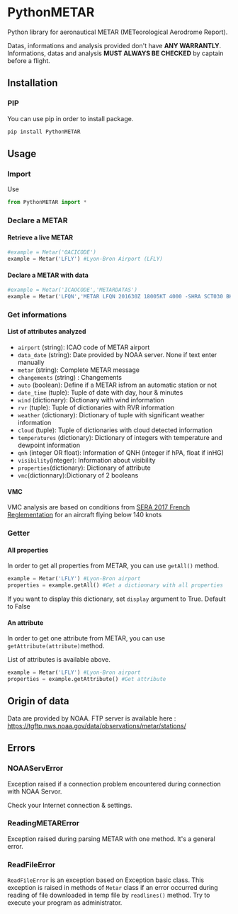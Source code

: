 # PythonMETAR
Python library for aeronautical METAR (METeorological Aerodrome Report). 

Datas, informations and analysis provided don't have **ANY WARRANTLY**. Informations, datas and analysis **MUST ALWAYS  BE CHECKED** by captain before a flight.

## Installation

### PIP

You can use pip in order to install package.

```python
pip install PythonMETAR
```

## Usage

### Import

Use 

```python
from PythonMETAR import *
```

### Declare a METAR

#### Retrieve a live METAR

```python
#example = Metar('OACICODE')
example = Metar('LFLY') #Lyon-Bron Airport (LFLY)
```

#### Declare a METAR with data

```python
#example = Metar('ICAOCODE','METARDATAS')
example = Metar('LFQN','METAR LFQN 201630Z 18005KT 4000 -SHRA SCT030 BKN050 18/12 Q1014 NOSIG=') #Saint-Omer Airfield (LFLY)
```

### Get informations

#### List of attributes analyzed

- `airport` (string): ICAO code of METAR airport
- `data_date` (string): Date provided by NOAA server. None if text enter manually
- `metar` (string): Complete METAR message
- `changements` (string) : Changements
- `auto` (boolean): Define if a METAR isfrom an automatic station or not
- `date_time` (tuple): Tuple of date with day, hour & minutes
- `wind` (dictionary): Dictionary with wind information
- `rvr` (tuple): Tuple of dictionaries with RVR information
- `weather` (dictionary): Dictionary of tuple with significant weather information
- `cloud` (tuple): Tuple of dictionaries with cloud detected information
- `temperatures` (dictionary): Dictionary of integers with temperature and dewpoint information
- `qnh` (integer OR float): Information of QNH (integer if hPA, float if inHG)
- `visibility`(integer): Information about visibility
- `properties`(dictionary): Dictionary of attribute
- `vmc`(dictionnary):Dictionary of 2 booleans

#### VMC

VMC analysis are based on conditions from [SERA 2017 French Reglementation](https://www.ecologie.gouv.fr/sites/default/files/SERA_complet.pdf) for an aircraft flying below 140 knots

### Getter

#### All properties

In order to get all properties from METAR, you can use `getAll()` method.

```python
example = Metar('LFLY') #Lyon-Bron airport
properties = example.getAll() #Get a dictionnary with all properties
```

If you want to display this dictionary, set `display` argument to True. Default to False

#### An attribute

In order to get one attribute from METAR, you can use `getAttribute(attribute)`method.

List of attributes is available above.

```python
example = Metar('LFLY') #Lyon-Bron airport
properties = example.getAttribute() #Get attribute
```

## Origin of data

Data are provided by NOAA. FTP server is available here : https://tgftp.nws.noaa.gov/data/observations/metar/stations/

## Errors

### NOAAServError

Exception raised if a connection problem encountered during connection with NOAA Servor.

Check your Internet connection & settings.

### ReadingMETARError

Exception raised during parsing METAR with one method. It's a general error.

### ReadFileError

`ReadFileError` is an exception based on Exception basic class. This exception is raised in methods of `Metar` class if an error occurred during reading of file downloaded in temp file by `readlines()` method. Try to execute your program as administrator.